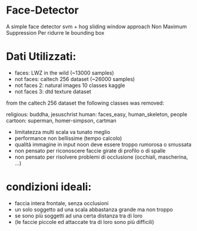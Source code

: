 # Face-Detector
A simple face detector svm + hog sliding window approach
Non Maximum Suppression Per ridurre le bounding box

# Dati Utilizzati:
- faces: LWZ in the wild (~13000 samples)
- not faces: caltech 256 dataset (~26000 samples)
- not faces 2: natural images 10 classes kaggle
- not faces 3: dtd texture dataset


from the caltech 256 dataset the following classes was removed:

religious: buddha, jesuschrist
human: faces_easy, human_skeleton, people
cartoon: superman, homer-simpson, cartman

- limitatezza multi scala va tunato meglio
- performance non bellissime (tempo calcolo)
- qualità immagine in input noon deve essere troppo rumorosa o smussata
- non pensato per riconoscere faccie girate di profilo o di spalle
- non pensato per risolvere problemi di occlusione (occhiali, mascherina, ...)

# condizioni ideali:
- faccia intera frontale, senza occlusioni
- un solo soggetto ad una scala abbastanza grande ma non troppo
- se sono più soggetti ad una certa distanza tra di loro
- (le faccie piccole ed attaccate tra di loro sono più difficili)
